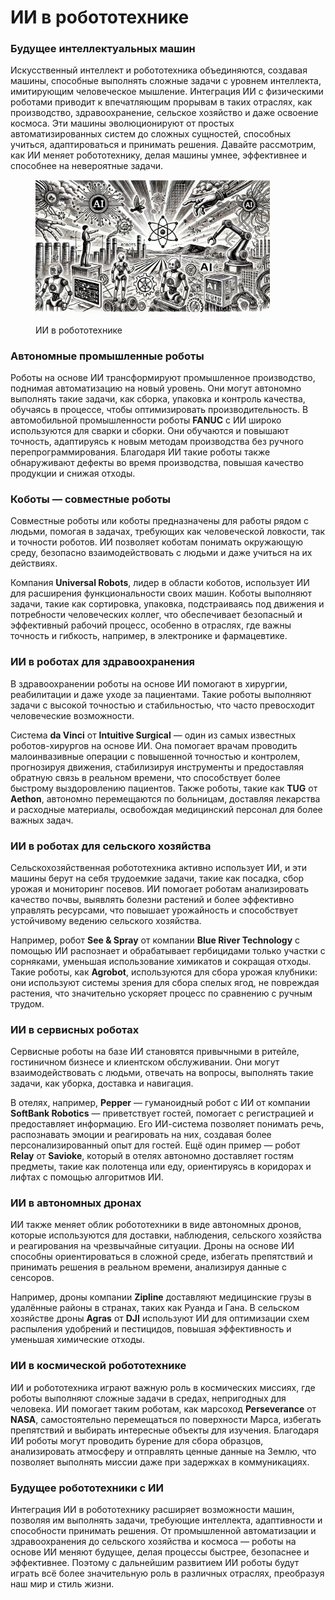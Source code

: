 # ИИ в робототехнике

### Будущее интеллектуальных машин

Искусственный интеллект и робототехника объединяются, создавая машины, способные выполнять сложные задачи с уровнем интеллекта, имитирующим человеческое мышление. Интеграция ИИ с физическими роботами приводит к впечатляющим прорывам в таких отраслях, как производство, здравоохранение, сельское хозяйство и даже освоение космоса. Эти машины эволюционируют от простых автоматизированных систем до сложных сущностей, способных учиться, адаптироваться и принимать решения. Давайте рассмотрим, как ИИ меняет робототехнику, делая машины умнее, эффективнее и способнее на невероятные задачи.

<div align="left">

<figure><img src="../../.gitbook/assets/image (2) (1) (1).png" alt="" width="375"><figcaption><p>ИИ в робототехнике</p></figcaption></figure>

</div>

### Автономные промышленные роботы

Роботы на основе ИИ трансформируют промышленное производство, поднимая автоматизацию на новый уровень. Они могут автономно выполнять такие задачи, как сборка, упаковка и контроль качества, обучаясь в процессе, чтобы оптимизировать производительность. В автомобильной промышленности роботы **FANUC** с ИИ широко используются для сварки и сборки. Они обучаются и повышают точность, адаптируясь к новым методам производства без ручного перепрограммирования. Благодаря ИИ такие роботы также обнаруживают дефекты во время производства, повышая качество продукции и снижая отходы.

### Коботы — совместные роботы

Совместные роботы или коботы предназначены для работы рядом с людьми, помогая в задачах, требующих как человеческой ловкости, так и точности роботов. ИИ позволяет коботам понимать окружающую среду, безопасно взаимодействовать с людьми и даже учиться на их действиях.&#x20;

Компания **Universal Robots**, лидер в области коботов, использует ИИ для расширения функциональности своих машин. Коботы выполняют задачи, такие как сортировка, упаковка, подстраиваясь под движения и потребности человеческих коллег, что обеспечивает безопасный и эффективный рабочий процесс, особенно в отраслях, где важны точность и гибкость, например, в электронике и фармацевтике.

### ИИ в роботах для здравоохранения

В здравоохранении роботы на основе ИИ помогают в хирургии, реабилитации и даже уходе за пациентами. Такие роботы выполняют задачи с высокой точностью и стабильностью, что часто превосходит человеческие возможности.&#x20;

Система **da Vinci** от **Intuitive Surgical** — один из самых известных роботов-хирургов на основе ИИ. Она помогает врачам проводить малоинвазивные операции с повышенной точностью и контролем, прогнозируя движения, стабилизируя инструменты и предоставляя обратную связь в реальном времени, что способствует более быстрому выздоровлению пациентов. Также роботы, такие как **TUG** от **Aethon**, автономно перемещаются по больницам, доставляя лекарства и расходные материалы, освобождая медицинский персонал для более важных задач.

### ИИ в роботах для сельского хозяйства

Сельскохозяйственная робототехника активно использует ИИ, и эти машины берут на себя трудоемкие задачи, такие как посадка, сбор урожая и мониторинг посевов. ИИ помогает роботам анализировать качество почвы, выявлять болезни растений и более эффективно управлять ресурсами, что повышает урожайность и способствует устойчивому ведению сельского хозяйства.&#x20;

Например, робот **See & Spray** от компании **Blue River Technology** с помощью ИИ распознает и обрабатывает гербицидами только участки с сорняками, уменьшая использование химикатов и сокращая отходы. Такие роботы, как **Agrobot**, используются для сбора урожая клубники: они используют системы зрения для сбора спелых ягод, не повреждая растения, что значительно ускоряет процесс по сравнению с ручным трудом.

### ИИ в сервисных роботах

Сервисные роботы на базе ИИ становятся привычными в ритейле, гостиничном бизнесе и клиентском обслуживании. Они могут взаимодействовать с людьми, отвечать на вопросы, выполнять такие задачи, как уборка, доставка и навигация.&#x20;

В отелях, например, **Pepper** — гуманоидный робот с ИИ от компании **SoftBank Robotics** — приветствует гостей, помогает с регистрацией и предоставляет информацию. Его ИИ-система позволяет понимать речь, распознавать эмоции и реагировать на них, создавая более персонализированный опыт для гостей. Ещё один пример — робот **Relay** от **Savioke**, который в отелях автономно доставляет гостям предметы, такие как полотенца или еду, ориентируясь в коридорах и лифтах с помощью алгоритмов ИИ.

### ИИ в автономных дронах

ИИ также меняет облик робототехники в виде автономных дронов, которые используются для доставки, наблюдения, сельского хозяйства и реагирования на чрезвычайные ситуации. Дроны на основе ИИ способны ориентироваться в сложной среде, избегать препятствий и принимать решения в реальном времени, анализируя данные с сенсоров.&#x20;

Например, дроны компании **Zipline** доставляют медицинские грузы в удалённые районы в странах, таких как Руанда и Гана. В сельском хозяйстве дроны **Agras** от **DJI** используют ИИ для оптимизации схем распыления удобрений и пестицидов, повышая эффективность и уменьшая химические отходы.

### ИИ в космической робототехнике

ИИ и робототехника играют важную роль в космических миссиях, где роботы выполняют сложные задачи в средах, непригодных для человека. ИИ помогает таким роботам, как марсоход **Perseverance** от **NASA**, самостоятельно перемещаться по поверхности Марса, избегать препятствий и выбирать интересные объекты для изучения. Благодаря ИИ роботы могут проводить бурение для сбора образцов, анализировать атмосферу и отправлять ценные данные на Землю, что позволяет выполнять миссии даже при задержках в коммуникациях.

### Будущее робототехники с ИИ

Интеграция ИИ в робототехнику расширяет возможности машин, позволяя им выполнять задачи, требующие интеллекта, адаптивности и способности принимать решения. От промышленной автоматизации и здравоохранения до сельского хозяйства и космоса — роботы на основе ИИ меняют будущее, делая процессы быстрее, безопаснее и эффективнее. Поэтому с дальнейшим развитием ИИ роботы будут играть всё более значительную роль в различных отраслях, преобразуя наш мир и стиль жизни.
